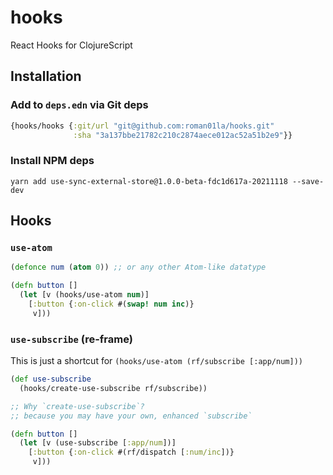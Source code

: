 # hooks
React Hooks for ClojureScript

## Installation
### Add to `deps.edn` via Git deps
```clojure
{hooks/hooks {:git/url "git@github.com:roman01la/hooks.git"
              :sha "3a137bbe21782c210c2874aece012ac52a51b2e9"}}
```
### Install NPM deps
```shell
yarn add use-sync-external-store@1.0.0-beta-fdc1d617a-20211118 --save-dev
```

## Hooks

### `use-atom`
```clojure
(defonce num (atom 0)) ;; or any other Atom-like datatype

(defn button []
  (let [v (hooks/use-atom num)]
    [:button {:on-click #(swap! num inc)}
     v]))
```

### `use-subscribe` (re-frame)
This is just a shortcut for `(hooks/use-atom (rf/subscribe [:app/num]))`
```clojure
(def use-subscribe
  (hooks/create-use-subscribe rf/subscribe))

;; Why `create-use-subscribe`?
;; because you may have your own, enhanced `subscribe`

(defn button []
  (let [v (use-subscribe [:app/num])]
    [:button {:on-click #(rf/dispatch [:num/inc])}
     v]))
```
